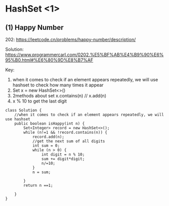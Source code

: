 # HashSet <1>
## (1) Happy Number
202: https://leetcode.cn/problems/happy-number/description/

Solution: https://www.programmercarl.com/0202.%E5%BF%AB%E4%B9%90%E6%95%B0.html#%E6%80%9D%E8%B7%AF

Key: 
1. when it comes to check if an element appears repeatedly, we will use hashset to check how many times it appear
2. Set<Integer> x = new HashSet<>()
3. 2methods about set x.contains(n) // x.add(n)
4. x % 10 to get the last digit

```
class Solution {
    //when it comes to check if an element appears repeatedly, we will use hashset
    public boolean isHappy(int n) {
        Set<Integer> record = new HashSet<>();
        while (n!=1 && !record.contains(n)) {
            record.add(n);
            //get the next sum of all digits
            int sum = 0;
            while (n > 0) {
                int digit = n % 10;
                sum += digit*digit;
                n/=10;
            }
            n = sum;

        }
        return n ==1;

    }
}
```